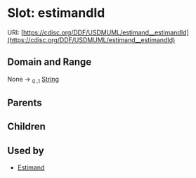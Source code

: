 
# Slot: estimandId




URI: [https://cdisc.org/DDF/USDMUML/estimand__estimandId](https://cdisc.org/DDF/USDMUML/estimand__estimandId)


## Domain and Range

None &#8594;  <sub>0..1</sub> [String](types/String.md)

## Parents


## Children


## Used by

 * [Estimand](Estimand.md)

